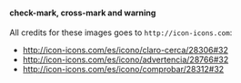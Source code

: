 
#### check-mark, cross-mark and warning
All credits for these images goes to `http://icon-icons.com`:
- http://icon-icons.com/es/icono/claro-cerca/28306#32
- http://icon-icons.com/es/icono/advertencia/28766#32
- http://icon-icons.com/es/icono/comprobar/28312#32